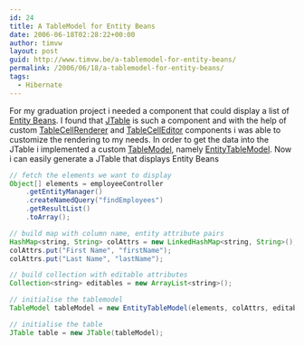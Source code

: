 ```yaml
---
id: 24
title: A TableModel for Entity Beans
date: 2006-06-18T02:28:22+00:00
author: timvw
layout: post
guid: http://www.timvw.be/a-tablemodel-for-entity-beans/
permalink: /2006/06/18/a-tablemodel-for-entity-beans/
tags:
  - Hibernate
---
```

For my graduation project i needed a component that could display a list of [Entity Beans](http://java.sun.com/j2ee/tutorial/1_3-fcs/doc/EJBConcepts4.html). I found that [JTable](http://java.sun.com/j2se/1.5.0/docs/api/javax/swing/JTable.html) is such a component and with the help of custom [TableCellRenderer](http://java.sun.com/j2se/1.5.0/docs/api/javax/swing/table/TableCellRenderer.html) and [TableCellEditor](http://java.sun.com/j2se/1.5.0/docs/api/javax/swing/table/TableCellEditor.html) components i was able to customize the rendering to my needs. In order to get the data into the JTable i implemented a custom [TableModel](http://java.sun.com/j2se/1.5.0/docs/api/javax/swing/table/TableModel.html), namely [EntityTableModel](http://www.timvw.be/wp-content/code/java/EntityTableModel.java.txt). Now i can easily generate a JTable that displays Entity Beans

```java
// fetch the elements we want to display
Object[] elements = employeeController
	.getEntityManager()
	.createNamedQuery("findEmployees")
	.getResultList()
	.toArray();

// build map with column name, entity attribute pairs
HashMap<string, String> colAttrs = new LinkedHashMap<string, String>();
colAttrs.put("First Name", "firstName");
colAttrs.put("Last Name", "lastName");

// build collection with editable attributes
Collection<string> editables = new ArrayList<string>();

// initialise the tablemodel
TableModel tableModel = new EntityTableModel(elements, colAttrs, editables);

// initialise the table
JTable table = new JTable(tableModel);
```

